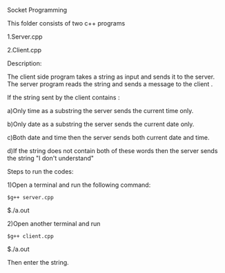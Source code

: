 Socket Programming

This folder consists of two c++ programs

1.Server.cpp

2.Client.cpp
 
 Description:
 
 The client side program takes a string as input and sends it
 to the server.
 The server program reads the string and sends a message to
 the client .
 
 If the string sent by the client contains :
 
 a)Only time as a substring the server sends the current time only.
 
 b)Only date as a substring the server sends the current date only.
 
 c)Both date and time then the server sends both current date and time.
 
 d)If the string does not contain both of these words then the server 
  sends the string "I don't understand"


Steps to run the codes:

 1)Open a terminal and run the following command:
 
 	$g++ server.cpp
  
  $./a.out
  
 2)Open another terminal and run
 
 	$g++ client.cpp
  
  $./a.out
  
  Then enter the string.
  


